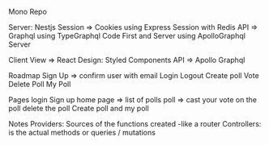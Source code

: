 Mono Repo

Server:
Nestjs
Session => Cookies using Express Session with Redis
API => Graphql using TypeGraphql Code First and Server using ApolloGraphql Server

Client
View => React 
Design: Styled Components
API => Apollo Graphql

Roadmap Sign Up => confirm user with email
Login
Logout
Create poll
Vote
Delete Poll
My Poll

Pages 
login
Sign up
home page => list of polls
poll =>  cast your vote on the poll delete the poll
Create poll
and my poll

Notes
Providers: Sources of the functions created -like a router
Controllers: is the actual methods or queries / mutations